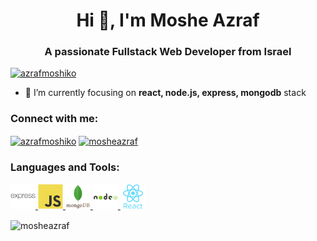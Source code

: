 <h1 align="center">Hi 👋, I'm Moshe Azraf</h1>
<h3 align="center">A passionate Fullstack Web Developer from Israel</h3>

<p align="left"> <a href="https://twitter.com/azrafmoshiko" target="blank"><img src="https://img.shields.io/twitter/follow/azrafmoshiko?logo=twitter&style=for-the-badge" alt="azrafmoshiko" /></a> </p>

- 🌱 I’m currently focusing on **react, node.js, express, mongodb** stack

<h3 align="left">Connect with me:</h3>
<p align="left">
<a href="https://twitter.com/azrafmoshiko" target="blank"><img align="center" src="https://raw.githubusercontent.com/rahuldkjain/github-profile-readme-generator/master/src/images/icons/Social/twitter.svg" alt="azrafmoshiko" height="30" width="40" /></a>
<a href="https://linkedin.com/in/mosheazraf" target="blank"><img align="center" src="https://raw.githubusercontent.com/rahuldkjain/github-profile-readme-generator/master/src/images/icons/Social/linked-in-alt.svg" alt="mosheazraf" height="30" width="40" /></a>
</p>

<h3 align="left">Languages and Tools:</h3>
<p align="left"> <a href="https://expressjs.com" target="_blank" rel="noreferrer"> <img src="https://raw.githubusercontent.com/devicons/devicon/master/icons/express/express-original-wordmark.svg" alt="express" width="40" height="40"/> </a> <a href="https://developer.mozilla.org/en-US/docs/Web/JavaScript" target="_blank" rel="noreferrer"> <img src="https://raw.githubusercontent.com/devicons/devicon/master/icons/javascript/javascript-original.svg" alt="javascript" width="40" height="40"/> </a> <a href="https://www.mongodb.com/" target="_blank" rel="noreferrer"> <img src="https://raw.githubusercontent.com/devicons/devicon/master/icons/mongodb/mongodb-original-wordmark.svg" alt="mongodb" width="40" height="40"/> </a> <a href="https://nodejs.org" target="_blank" rel="noreferrer"> <img src="https://raw.githubusercontent.com/devicons/devicon/master/icons/nodejs/nodejs-original-wordmark.svg" alt="nodejs" width="40" height="40"/> </a> <a href="https://reactjs.org/" target="_blank" rel="noreferrer"> <img src="https://raw.githubusercontent.com/devicons/devicon/master/icons/react/react-original-wordmark.svg" alt="react" width="40" height="40"/> </a> </p>

<p><img align="center" src="https://github-readme-stats.vercel.app/api/top-langs?username=mosheazraf&show_icons=true&locale=en&layout=compact" alt="mosheazraf" /></p>
